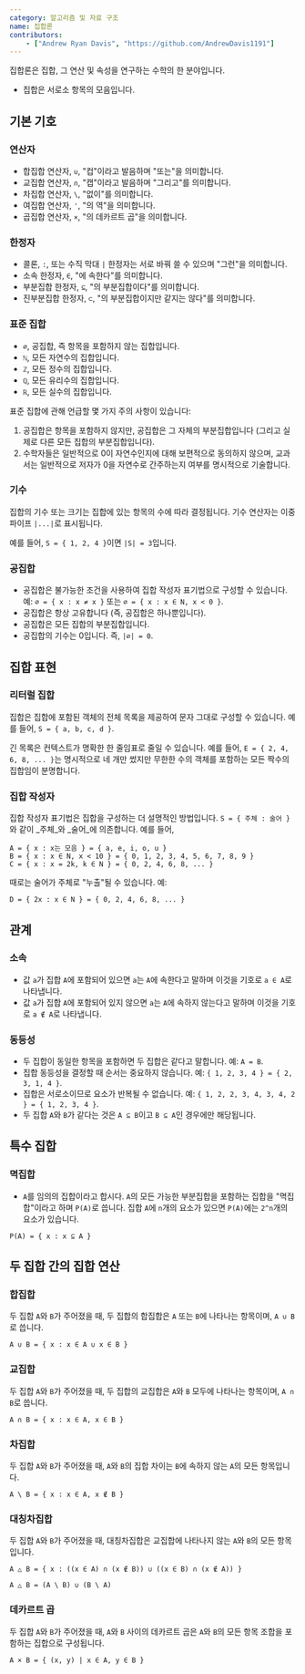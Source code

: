 ```yaml
---
category: 알고리즘 및 자료 구조
name: 집합론
contributors:
    - ["Andrew Ryan Davis", "https://github.com/AndrewDavis1191"]
---
```


집합론은 집합, 그 연산 및 속성을 연구하는 수학의 한 분야입니다.

* 집합은 서로소 항목의 모음입니다.

## 기본 기호

### 연산자
* 합집합 연산자, `∪`, "컵"이라고 발음하며 "또는"을 의미합니다.
* 교집합 연산자, `∩`, "캡"이라고 발음하며 "그리고"를 의미합니다.
* 차집합 연산자, `\`, "없이"를 의미합니다.
* 여집합 연산자, `'`, "의 역"을 의미합니다.
* 곱집합 연산자, `×`, "의 데카르트 곱"을 의미합니다.

### 한정자
* 콜론, `:`, 또는 수직 막대 `|` 한정자는 서로 바꿔 쓸 수 있으며 "그런"을 의미합니다.
* 소속 한정자, `∈`, "에 속한다"를 의미합니다.
* 부분집합 한정자, `⊆`, "의 부분집합이다"를 의미합니다.
* 진부분집합 한정자, `⊂`, "의 부분집합이지만 같지는 않다"를 의미합니다.

### 표준 집합
* `∅`, 공집합, 즉 항목을 포함하지 않는 집합입니다.
* `ℕ`, 모든 자연수의 집합입니다.
* `ℤ`, 모든 정수의 집합입니다.
* `ℚ`, 모든 유리수의 집합입니다.
* `ℝ`, 모든 실수의 집합입니다.

표준 집합에 관해 언급할 몇 가지 주의 사항이 있습니다:
1. 공집합은 항목을 포함하지 않지만, 공집합은 그 자체의 부분집합입니다 (그리고 실제로 다른 모든 집합의 부분집합입니다).
2. 수학자들은 일반적으로 0이 자연수인지에 대해 보편적으로 동의하지 않으며, 교과서는 일반적으로 저자가 0을 자연수로 간주하는지 여부를 명시적으로 기술합니다.


### 기수

집합의 기수 또는 크기는 집합에 있는 항목의 수에 따라 결정됩니다. 기수 연산자는 이중 파이프 `|...|`로 표시됩니다.

예를 들어, `S = { 1, 2, 4 }`이면 `|S| = 3`입니다.

### 공집합
* 공집합은 불가능한 조건을 사용하여 집합 작성자 표기법으로 구성할 수 있습니다. 예: `∅ = { x : x ≠ x }` 또는 `∅ = { x : x ∈ N, x < 0 }`.
* 공집합은 항상 고유합니다 (즉, 공집합은 하나뿐입니다).
* 공집합은 모든 집합의 부분집합입니다.
* 공집합의 기수는 0입니다. 즉, `|∅| = 0`.

## 집합 표현

### 리터럴 집합

집합은 집합에 포함된 객체의 전체 목록을 제공하여 문자 그대로 구성할 수 있습니다. 예를 들어, `S = { a, b, c, d }`.

긴 목록은 컨텍스트가 명확한 한 줄임표로 줄일 수 있습니다. 예를 들어, `E = { 2, 4, 6, 8, ... }`는 명시적으로 네 개만 썼지만 무한한 수의 객체를 포함하는 모든 짝수의 집합임이 분명합니다.

### 집합 작성자

집합 작성자 표기법은 집합을 구성하는 더 설명적인 방법입니다. `S = { 주체 : 술어 }`와 같이 _주체_와 _술어_에 의존합니다. 예를 들어,

```
A = { x : x는 모음 } = { a, e, i, o, u }
B = { x : x ∈ N, x < 10 } = { 0, 1, 2, 3, 4, 5, 6, 7, 8, 9 }
C = { x : x = 2k, k ∈ N } = { 0, 2, 4, 6, 8, ... }
```

때로는 술어가 주체로 "누출"될 수 있습니다. 예:

```
D = { 2x : x ∈ N } = { 0, 2, 4, 6, 8, ... }
```

## 관계

### 소속

* 값 `a`가 집합 `A`에 포함되어 있으면 `a`는 `A`에 속한다고 말하며 이것을 기호로 `a ∈ A`로 나타냅니다.
* 값 `a`가 집합 `A`에 포함되어 있지 않으면 `a`는 `A`에 속하지 않는다고 말하며 이것을 기호로 `a ∉ A`로 나타냅니다.

### 동등성

* 두 집합이 동일한 항목을 포함하면 두 집합은 같다고 말합니다. 예: `A = B`.
* 집합 동등성을 결정할 때 순서는 중요하지 않습니다. 예: `{ 1, 2, 3, 4 } = { 2, 3, 1, 4 }`.
* 집합은 서로소이므로 요소가 반복될 수 없습니다. 예: `{ 1, 2, 2, 3, 4, 3, 4, 2 } = { 1, 2, 3, 4 }`.
* 두 집합 `A`와 `B`가 같다는 것은 `A ⊆ B`이고 `B ⊆ A`인 경우에만 해당됩니다.

## 특수 집합

### 멱집합
* `A`를 임의의 집합이라고 합시다. `A`의 모든 가능한 부분집합을 포함하는 집합을 "멱집합"이라고 하며 `P(A)`로 씁니다. 집합 `A`에 `n`개의 요소가 있으면 `P(A)`에는 `2^n`개의 요소가 있습니다.

```
P(A) = { x : x ⊆ A }
```

## 두 집합 간의 집합 연산
### 합집합
두 집합 `A`와 `B`가 주어졌을 때, 두 집합의 합집합은 `A` 또는 `B`에 나타나는 항목이며, `A ∪ B`로 씁니다.

```
A ∪ B = { x : x ∈ A ∪ x ∈ B }
```

### 교집합
두 집합 `A`와 `B`가 주어졌을 때, 두 집합의 교집합은 `A`와 `B` 모두에 나타나는 항목이며, `A ∩ B`로 씁니다.

```
A ∩ B = { x : x ∈ A, x ∈ B }
```

### 차집합
두 집합 `A`와 `B`가 주어졌을 때, `A`와 `B`의 집합 차이는 `B`에 속하지 않는 `A`의 모든 항목입니다.

```
A \ B = { x : x ∈ A, x ∉ B }
```

### 대칭차집합
두 집합 `A`와 `B`가 주어졌을 때, 대칭차집합은 교집합에 나타나지 않는 `A`와 `B`의 모든 항목입니다.

```
A △ B = { x : ((x ∈ A) ∩ (x ∉ B)) ∪ ((x ∈ B) ∩ (x ∉ A)) }

A △ B = (A \ B) ∪ (B \ A)
```

### 데카르트 곱
두 집합 `A`와 `B`가 주어졌을 때, `A`와 `B` 사이의 데카르트 곱은 `A`와 `B`의 모든 항목 조합을 포함하는 집합으로 구성됩니다.

```
A × B = { (x, y) | x ∈ A, y ∈ B }
```
